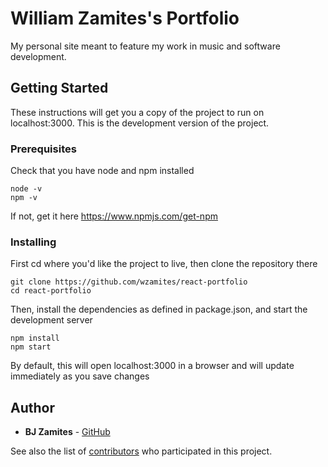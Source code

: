 # William Zamites's Portfolio

My personal site meant to feature my work in music and software development.

## Getting Started

These instructions will get you a copy of the project to run on localhost:3000. This is the development version of the project.

### Prerequisites

Check that you have node and npm installed

```
node -v
npm -v
```

If not, get it here https://www.npmjs.com/get-npm

### Installing

First cd where you'd like the project to live, then clone the repository there

```
git clone https://github.com/wzamites/react-portfolio
cd react-portfolio
```

Then, install the dependencies as defined in package.json, and start the development server

```
npm install
npm start
```

By default, this will open localhost:3000 in a browser and will update immediately as you save changes 
## Author

* **BJ Zamites** - [GitHub](https://github.com/wzamites)

See also the list of [contributors](https://github.com/wzamites/react-portfolio/contributors) who participated in this project.

